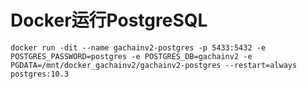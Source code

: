 # Docker运行PostgreSQL

```
docker run -dit --name gachainv2-postgres -p 5433:5432 -e POSTGRES_PASSWORD=postgres -e POSTGRES_DB=gachainv2 -e PGDATA=/mnt/docker_gachainv2/gachainv2-postgres --restart=always postgres:10.3
```







